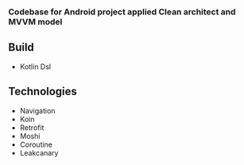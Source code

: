 ### Codebase for Android project applied Clean architect and MVVM model

## Build 
- Kotlin Dsl 

## Technologies
- Navigation
- Koin
- Retrofit
- Moshi 
- Coroutine
- Leakcanary

